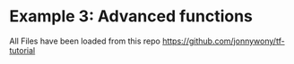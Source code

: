 # Example 3: Advanced functions
All Files have been loaded from this repo https://github.com/jonnywony/tf-tutorial

